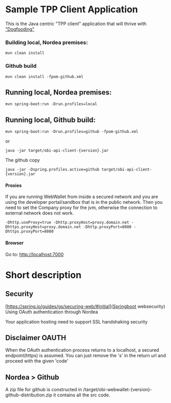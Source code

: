 # Sample TPP Client Application
This is the Java centric "TPP client" application that will thrive with ["Dogfooding"](https://en.wikipedia.org/wiki/Eating_your_own_dog_food)

### Building local, Nordea premises:

```mvn clean install``` 

### Github build
```mvn clean install -fpom-github.xml```


## Running local, Nordea premises:
```mvn spring-boot:run -Drun.profiles=local```
## Running local, Github build:
```mvn spring-boot:run -Drun.profiles=github -fpom-github.xml```

or

```java -jar target/obi-api-client-{version}.jar```

The github copy


```java -jar -Dspring.profiles.active=github target/obi-api-client-{version}.jar```

#### Proxies
If you are running WebWallet from inside a secured network and you are using the developer portal/sandbox that is in the public network. 
Then you need to set the Company proxy for the jvm, otherwise the connection to external network does not work. 

```-Dhttp.useProxy=true -Dhttp.proxyHost=proxy.domain.net -Dhttps.proxyHost=proxy.domain.net -Dhttp.proxyPort=8080 -Dhttps.proxyPort=8080```

#### Browser 
Go to: [http://localhost:7000](http://localhost:7000)

# Short description

## Security

[https://spring.io/guides/gs/securing-web/#initial](Springboot websecurity)
Using OAuth authentication through Nordea

Your application hosting need to support SSL handshaking security 

## Disclaimer OAUTH 
When the OAuth authentication process returns to a localhost, a secured endpoint(https) is assumed.
You can just remove the 's' in the return url and proceed with the given 'code' 

## Nordea > Github
A zip file for github is constructed in /target/obi-webwallet-{version}-github-distribution.zip
it contains all the src code.
